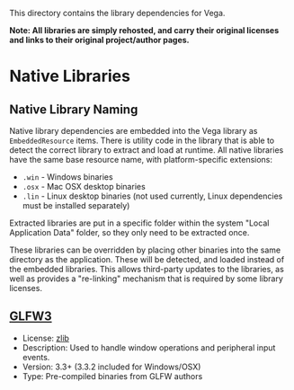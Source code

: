 This directory contains the library dependencies for Vega.

**Note: All libraries are simply rehosted, and carry their original licenses and links to their original project/author pages.**

# Native Libraries

## Native Library Naming
Native library dependencies are embedded into the Vega library as `EmbeddedResource` items. There is utility code in the library that is able to detect the correct library to extract and load at runtime. All native libraries have the same base resource name, with platform-specific extensions:

* `.win` - Windows binaries
* `.osx` - Mac OSX desktop binaries
* `.lin` - Linux desktop binaries (not used currently, Linux dependencies must be installed separately)

Extracted libraries are put in a specific folder within the system "Local Application Data" folder, so they only need to be extracted once.

These libraries can be overridden by placing other binaries into the same directory as the application. These will be detected, and loaded instead of the embedded libraries. This allows third-party updates to the libraries, as well as provides a "re-linking" mechanism that is required by some library licenses.

## [GLFW3](https://www.glfw.org/)

* License: [zlib](https://github.com/glfw/glfw/blob/master/LICENSE.md)
* Description: Used to handle window operations and peripheral input events.
* Version: 3.3+ (3.3.2 included for Windows/OSX)
* Type: Pre-compiled binaries from GLFW authors